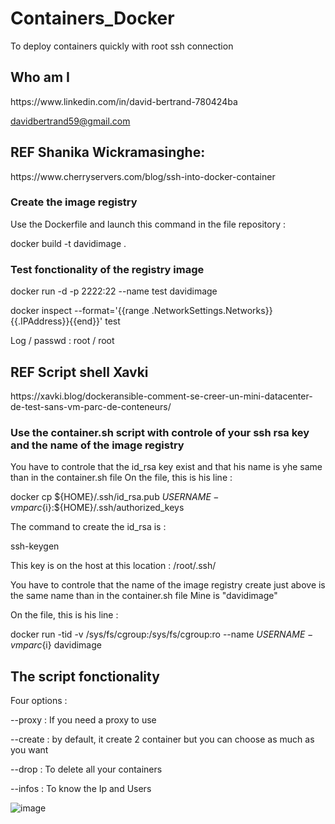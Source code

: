 <h1> Containers_Docker </h1>
To deploy containers quickly with root ssh connection
<h2> Who am I  </h2>
https://www.linkedin.com/in/david-bertrand-780424ba

davidbertrand59@gmail.com

<h2> REF Shanika Wickramasinghe:  </h2>
https://www.cherryservers.com/blog/ssh-into-docker-container

<h3> Create the image registry </h3>
Use the Dockerfile and launch this command in the file repository :

docker build -t davidimage .

<h3> Test fonctionality of the registry image </h3>
docker run -d -p 2222:22 --name test davidimage

docker inspect --format='{{range .NetworkSettings.Networks}}{{.IPAddress}}{{end}}'  test

Log / passwd    :    root / root


<h2> REF Script shell Xavki </h2>
https://xavki.blog/dockeransible-comment-se-creer-un-mini-datacenter-de-test-sans-vm-parc-de-conteneurs/

<h3> Use the container.sh script with controle of your ssh rsa key and the name of the image registry </h3>
You have to controle that the  id_rsa key exist and that his name is yhe same than in the container.sh file
On the file, this is his line :

docker cp ${HOME}/.ssh/id_rsa.pub ${USERNAME}-vmparc${i}:${HOME}/.ssh/authorized_keys

The command to create the id_rsa is :

ssh-keygen

This key is on the host at this location : /root/.ssh/

You have to controle that the name of the image registry create just above is the same name than in the container.sh file
Mine is "davidimage"

On the file, this is his line :

docker run -tid -v /sys/fs/cgroup:/sys/fs/cgroup:ro --name ${USERNAME}-vmparc${i} davidimage

<h2> The script fonctionality  </h2>
Four options :

--proxy : If you need a proxy to use

--create : by default, it create 2 container but you can choose as much as you want

--drop : To delete all your containers

--infos : To know the Ip and Users

![image](https://github.com/dachr/Containers_Docker/assets/14997406/dd386f5d-98cd-4909-8755-02edbb55f4ae)



